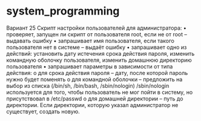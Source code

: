 # system_programming

Вариант 25
Скрипт настройки пользователей для администратора:
•	проверяет, запущен ли скрипт от пользователя root, если не от root – выдавать ошибку
•	запрашивает имя пользователя, если такого пользователя нет в системе – выдаёт ошибку
•	запрашивает одно из действий: установить дату истечения срока действия пароля, изменить командную оболочку пользователя, изменить домашнюю директорию пользователя
•	запрашивает параметры в зависимости от типа действия:
o	для срока действия пароля – дату, после которой пароль нужно будет поменять
o	для командной оболочки – предложить на выбор из списка (/bin/sh, /bin/bash, /sbin/nologin) /sbin/nologin используется для того, чтобы пользователь не мог пойти в систему, но присутствовал в /etc/passwd
o	для домашней директории – путь до директории. Если директории, которую указал администратор не существует, создать новую.
